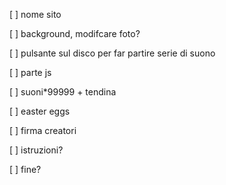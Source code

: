 [ ] nome sito

[ ] background, modifcare foto?

[ ] pulsante sul disco per far partire serie di suono

[ ] parte js

[ ] suoni*99999 + tendina

[ ] easter eggs

[ ] firma creatori

[ ] istruzioni?

[ ] fine?